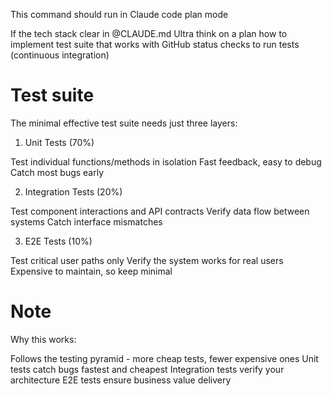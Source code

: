 This command should run in Claude code plan mode

If the tech stack clear in @CLAUDE.md Ultra think on a plan how to implement test suite that works with GitHub status checks to run tests (continuous integration) 

# Test suite 

The minimal effective test suite needs just three layers:
1. Unit Tests (70%)

Test individual functions/methods in isolation
Fast feedback, easy to debug
Catch most bugs early

2. Integration Tests (20%)

Test component interactions and API contracts
Verify data flow between systems
Catch interface mismatches

3. E2E Tests (10%)

Test critical user paths only
Verify the system works for real users
Expensive to maintain, so keep minimal

# Note
Why this works:

Follows the testing pyramid - more cheap tests, fewer expensive ones
Unit tests catch bugs fastest and cheapest
Integration tests verify your architecture
E2E tests ensure business value delivery